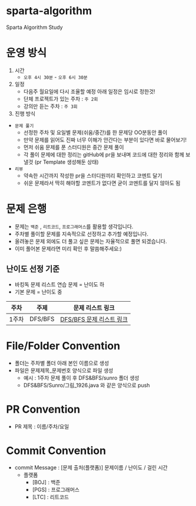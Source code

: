 # sparta-algorithm
Sparta Algorithm Study


# 운영 방식
1. 시간
   - `오후 4시 30분` - `오후 6시 30분`
3. 일정
   - 다음주 월요일에 다시 조율할 예정 아래 일정은 임시로 정한것!
   - 단체 프로젝트가 있는 주차 : `주 2회`
   - 강의만 듣는 주차 : `주 3회`
4. 진행 방식
 - `문제 풀기`
   - 선정한 주차 및 요일별 문제(쉬움/중간)를 한 문제당 OO분동안 풀이
   - 만약 문제를 읽어도 진짜 너무 이해가 안간다는 부분이 있다면 바로 물어보기!
   - 먼저 쉬움 문제를 푼 스터디원은 중간 문제 풀이
   - 각 풀이 문제에 대한 정리는 gitHub에 pr을 보내며 코드에 대한 정리와 함께 보낼것 (pr Template 생성해둔 상태)
 - `리뷰`
   - 약속한 시간까지 작성한 pr을 스터디원끼리 확인하고 코멘트 달기
   - 쉬운 문제라서 딱히 해야할 코멘트가 없다면 굳이 코멘트를 달지 않아도 됨
  
# 문제 은행
- 문제는 `백준` , `리트코드`, `프로그래머스`를 활용할 생각입니다.
- 주차별 풀이할 문제를 지속적으로 선정하고 추가할 예정입니다.
- 올려놓은 문제 외에도 더 풀고 싶은 문제는 자율적으로 풀면 되겠습니다.
- 이미 풀어본 문제라면 미리 확인 후 말씀해주세요:)

## 난이도 선정 기준
- 바킹독 문제 리스트 연습 문제 = 난이도 하
- 기본 문제 = 난이도 중

| 주차 | 주제 | 문제 리스트 링크 | 
| :--: | :--: | :--: |
| 1주차 | DFS/BFS | [DFS/BFS 문제 리스트 링크](https://github.com/Sunro1994/sparta-algorithm/blob/main/DFS%26BFS/DFS%26BFS%EB%AC%B8%EC%A0%9C%EB%A6%AC%EC%8A%A4%ED%8A%B8.md) |

# File/Folder Convention
- 폴더는 주차별 폴더 아래 본인 이름으로 생성
- 파일은 문제제목_문제번호 양식으로 파일 생성
   - 예시 : 1주차 문제 풀이 후 DFS&BFS/sunro 폴더 생성
   - DFS&BFS/Sunro/그림_1926.java 와 같은 양식으로 push
   

# PR Convention
- PR 제목 : 이름/주차/요일

# Commit Convention
- commit Message : \[문제 출처(플랫폼)\] 문제이름 / 난이도 / 걸린 시간
   - 플랫폼
      - \[BOJ\] : 백준
      - \[PGS\] : 프로그래머스
      - \[LTC\] : 리트코드

